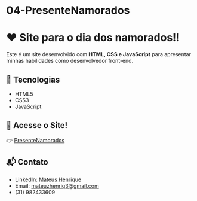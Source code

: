 # 04-PresenteNamorados
# ❤️ Site para o dia dos namorados!!

Este é um site desenvolvido com **HTML, CSS e JavaScript** para apresentar minhas habilidades como desenvolvedor front-end.  

## 🚀 Tecnologias
- HTML5
- CSS3 
- JavaScript

## 🔗 Acesse o Site!
👉 [PresenteNamorados](https://presentelets.netlify.app)

## 📬 Contato
- LinkedIn: [Mateus Henrique](www.linkedin.com/in/mateus--henrique)
- Email: mateuzhenriq3@gmail.com
- (31) 982433609
